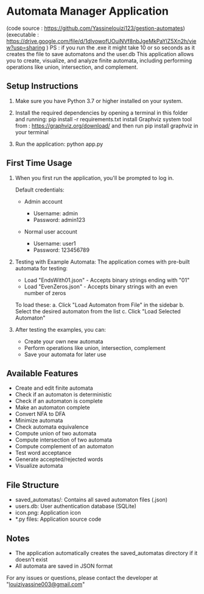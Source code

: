 Automata Manager Application
=========================
(code source : https://github.com/Yassinelouizi123/gestion-automates)
(executable : https://drive.google.com/file/d/1dIvowofUOuiNVf8nbJgeMkPaYlZ5Xn2h/view?usp=sharing  ) 
PS : if you run the .exe it might take 10 or so seconds as it creates the file to save automatons and the user.db
This application allows you to create, visualize, and analyze finite automata, including performing operations like union, intersection, and complement.

Setup Instructions
----------------
1. Make sure you have Python 3.7 or higher installed on your system.

2. Install the required dependencies by opening a terminal in this folder and running:
   pip install -r requirements.txt
   install Graphviz system tool from : https://graphviz.org/download/
   and then run pip install graphviz in your terminal


3. Run the application:
   python app.py

First Time Usage
--------------
1. When you first run the application, you'll be prompted to log in.

   Default credentials:

   - Admin account
     - Username: admin
     - Password: admin123

   - Normal user account
     - Username: user1
     - Password: 123456789

2. Testing with Example Automata:
   The application comes with pre-built automata for testing:
   - Load "EndsWith01.json" - Accepts binary strings ending with "01"
   - Load "EvenZeros.json" - Accepts binary strings with an even number of zeros

   To load these:
   a. Click "Load Automaton from File" in the sidebar
   b. Select the desired automaton from the list
   c. Click "Load Selected Automaton"

3. After testing the examples, you can:
   - Create your own new automata
   - Perform operations like union, intersection, complement
   - Save your automata for later use

Available Features
---------------
- Create and edit finite automata
- Check if an automaton is deterministic
- Check if an automaton is complete
- Make an automaton complete
- Convert NFA to DFA
- Minimize automata
- Check automata equivalence
- Compute union of two automata
- Compute intersection of two automata
- Compute complement of an automaton
- Test word acceptance
- Generate accepted/rejected words
- Visualize automata

File Structure
-------------
- saved_automatas/: Contains all saved automaton files (.json)
- users.db: User authentication database (SQLite)
- icon.png: Application icon
- *.py files: Application source code

Notes
-----
- The application automatically creates the saved_automatas directory if it doesn't exist
- All automata are saved in JSON format

For any issues or questions, please contact the developer at "louiziyassine003@gmail.com"


